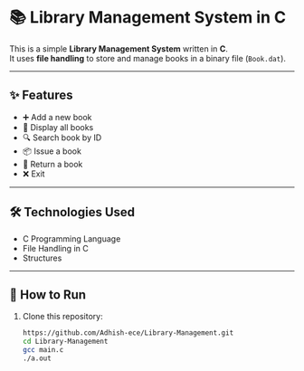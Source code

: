 # 📚 Library Management System in C

This is a simple **Library Management System** written in **C**.  
It uses **file handling** to store and manage books in a binary file (`Book.dat`).

---

## ✨ Features
- ➕ Add a new book  
- 📖 Display all books  
- 🔍 Search book by ID  
- 📦 Issue a book  
- 🔄 Return a book  
- ❌ Exit  

---

## 🛠️ Technologies Used
- C Programming Language
- File Handling in C
- Structures

---

## 🚀 How to Run
1. Clone this repository:
   ```bash
   https://github.com/Adhish-ece/Library-Management.git
   cd Library-Management
   gcc main.c
   ./a.out
